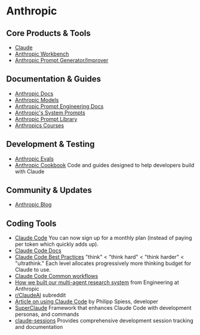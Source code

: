# Anthropic  

## Core Products & Tools
- [Claude](https://claude.ai/new)  
- [Anthropic Workbench](https://console.anthropic.com/workbench)  
- [Anthropic Prompt Generator/Improver](https://console.anthropic.com/dashboard)  

## Documentation & Guides
- [Anthropic Docs](https://docs.anthropic.com/en/home) 
- [Anthropic Models](https://docs.anthropic.com/en/docs/about-claude/models)  
- [Anthropic Prompt Engineering Docs](https://docs.anthropic.com/en/docs/build-with-claude/prompt-engineering/overview)  
- [Anthropic's System Prompts](https://docs.anthropic.com/en/release-notes/system-prompts)  
- [Anthropic Prompt Library](https://docs.anthropic.com/claude/prompt-library)
- [Anthropics Courses](https://github.com/anthropics/courses)

## Development & Testing
- [Anthropic Evals](https://docs.anthropic.com/en/docs/test-and-evaluate/eval-tool)
- [Anthropic Cookbook](https://github.com/anthropics/anthropic-cookbook) Code and guides designed to help developers build with Claude

## Community & Updates
- [Anthropic Blog](https://www.anthropic.com/blog) 

## Coding Tools
- [Claude Code](https://www.anthropic.com/claude-code)
You can now sign up for a monthly plan (instead of paying per token which quickly adds up).
- [Claude Code Docs](https://docs.anthropic.com/en/docs/claude-code/overview) 
- [Claude Code Best Practices](https://www.anthropic.com/engineering/claude-code-best-practices) "think" < "think hard" < "think harder" < "ultrathink." Each level allocates progressively more thinking budget for Claude to use.
- [Claude Code Common workflows](https://docs.anthropic.com/en/docs/claude-code/common-workflows)
- [How we built our multi-agent research system](https://www.anthropic.com/engineering/built-multi-agent-research-system) from Engineering at Anthropic
- [r/ClaudeAI](https://www.reddit.com/r/ClaudeAI/) subreddit
- [Article on using Claude Code](https://spiess.dev/blog/how-i-use-claude-code) by Philipp Spiess, developer
- [SuperClaude](https://github.com/NomenAK/SuperClaude) Framework that enhances Claude Code with development personas, and commands
- [claude-sessions](https://github.com/iannuttall/claude-sessions) Provides comprehensive development session tracking and documentation
